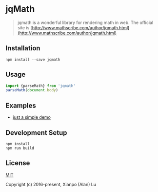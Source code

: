 # jqMath

> jqmath is a wonderful library for rendering math in web. The official site is [http://www.mathscribe.com/author/jqmath.html](http://www.mathscribe.com/author/jqmath.html)

## Installation

```
npm install --save jqmath
```

## Usage

```js
import {parseMath} from 'jqmath'
parseMath(document.body)
```

## Examples

- [just a simple demo](https://luxp.github.io/jqmath)

## Development Setup

```
npm install
npm run build
```

## License

[MIT](http://opensource.org/licenses/MIT)

Copyright (c) 2016-present, Xianpo (Alan) Lu